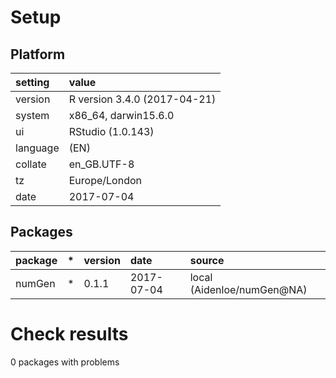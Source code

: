 # Setup

## Platform

|setting  |value                        |
|:--------|:----------------------------|
|version  |R version 3.4.0 (2017-04-21) |
|system   |x86_64, darwin15.6.0         |
|ui       |RStudio (1.0.143)            |
|language |(EN)                         |
|collate  |en_GB.UTF-8                  |
|tz       |Europe/London                |
|date     |2017-07-04                   |

## Packages

|package |*  |version |date       |source                     |
|:-------|:--|:-------|:----------|:--------------------------|
|numGen  |*  |0.1.1   |2017-07-04 |local (Aidenloe/numGen@NA) |

# Check results

0 packages with problems




